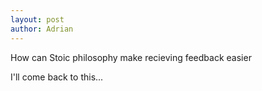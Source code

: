 ```yaml
---
layout: post
author: Adrian
---
```

How can Stoic philosophy make recieving feedback easier

I'll come back to this...